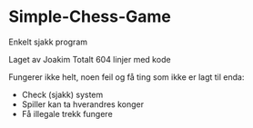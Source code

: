 # Simple-Chess-Game

Enkelt sjakk program

  Laget av Joakim
    Totalt 604 linjer med kode

  Fungerer ikke helt, noen feil og få ting som ikke er lagt til enda:

  - Check (sjakk) system
  - Spiller kan ta hverandres konger
  - Få illegale trekk fungere
